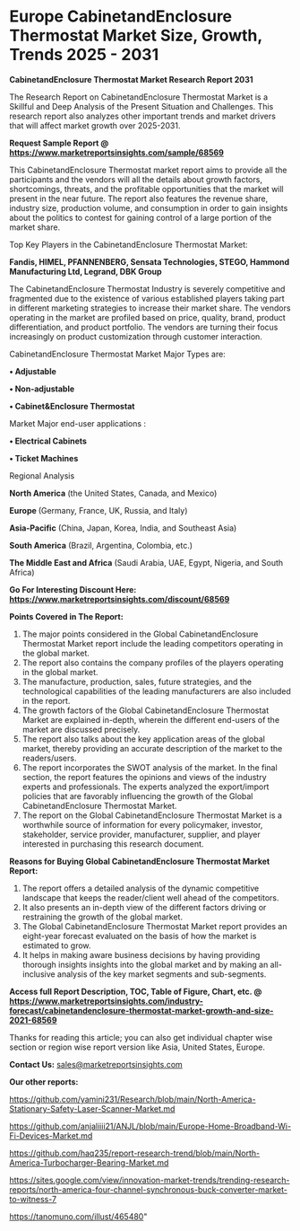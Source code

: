 # Europe CabinetandEnclosure Thermostat Market Size, Growth, Trends 2025 - 2031

<strong>CabinetandEnclosure Thermostat Market Research Report 2031</strong>

The Research Report on CabinetandEnclosure Thermostat Market is a Skillful and Deep Analysis of the Present Situation and Challenges. This research report also analyzes other important trends and market drivers that will affect market growth over 2025-2031.

<strong>Request Sample Report @ <a href=https://www.marketreportsinsights.com/sample/68569>https://www.marketreportsinsights.com/sample/68569</a></strong>

This CabinetandEnclosure Thermostat market report aims to provide all the participants and the vendors will all the details about growth factors, shortcomings, threats, and the profitable opportunities that the market will present in the near future. The report also features the revenue share, industry size, production volume, and consumption in order to gain insights about the politics to contest for gaining control of a large portion of the market share.

Top Key Players in the CabinetandEnclosure Thermostat Market:

<strong>Fandis, HIMEL, PFANNENBERG, Sensata Technologies, STEGO, Hammond Manufacturing Ltd, Legrand, DBK Group</strong>

The CabinetandEnclosure Thermostat Industry is severely competitive and fragmented due to the existence of various established players taking part in different marketing strategies to increase their market share. The vendors operating in the market are profiled based on price, quality, brand, product differentiation, and product portfolio. The vendors are turning their focus increasingly on product customization through customer interaction.

CabinetandEnclosure Thermostat Market Major Types are:

<strong>• Adjustable

• Non-adjustable

• Cabinet&Enclosure Thermostat</strong>

Market Major end-user applications :

<strong>• Electrical Cabinets

• Ticket Machines</strong>

Regional Analysis

</u><strong><b>North America</b></strong> (the United States, Canada, and Mexico)

<strong><b>Europe </b></strong>(Germany, France, UK, Russia, and Italy)

<strong><b>Asia-Pacific</b></strong> (China, Japan, Korea, India, and Southeast Asia)

<strong><b>South America</b></strong> (Brazil, Argentina, Colombia, etc.)

<strong><b>The Middle East and Africa</b></strong> (Saudi Arabia, UAE, Egypt, Nigeria, and South Africa)

<strong>Go For Interesting Discount Here: <a href=https://www.marketreportsinsights.com/discount/68569>https://www.marketreportsinsights.com/discount/68569</a></strong>

<strong>Points Covered in The Report:</strong>
<ol>
  <li>The major points considered in the Global CabinetandEnclosure Thermostat Market report include the leading competitors operating in the global market.</li>
  <li>The report also contains the company profiles of the players operating in the global market.</li>
  <li>The manufacture, production, sales, future strategies, and the technological capabilities of the leading manufacturers are also included in the report.</li>
  <li>The growth factors of the Global CabinetandEnclosure Thermostat Market are explained in-depth, wherein the different end-users of the market are discussed precisely.</li>
  <li>The report also talks about the key application areas of the global market, thereby providing an accurate description of the market to the readers/users.</li>
  <li>The report incorporates the SWOT analysis of the market. In the final section, the report features the opinions and views of the industry experts and professionals. The experts analyzed the export/import policies that are favorably influencing the growth of the Global CabinetandEnclosure Thermostat Market.</li>
  <li>The report on the Global CabinetandEnclosure Thermostat Market is a worthwhile source of information for every policymaker, investor, stakeholder, service provider, manufacturer, supplier, and player interested in purchasing this research document.</li>
</ol>
<strong>Reasons for Buying Global CabinetandEnclosure Thermostat Market Report:</strong>

<ol>
  <li>The report offers a detailed analysis of the dynamic competitive landscape that keeps the reader/client well ahead of the competitors.</li>
  <li>It also presents an in-depth view of the different factors driving or restraining the growth of the global market.</li>
  <li>The Global CabinetandEnclosure Thermostat Market report provides an eight-year forecast evaluated on the basis of how the market is estimated to grow.</li>
  <li>It helps in making aware business decisions by having providing thorough insights insights into the global market and by making an all-inclusive analysis of the key market segments and sub-segments.</li>
</ol>
<strong>Access full Report Description, TOC, Table of Figure, Chart, etc. @ <a href=https://www.marketreportsinsights.com/industry-forecast/cabinetandenclosure-thermostat-market-growth-and-size-2021-68569>https://www.marketreportsinsights.com/industry-forecast/cabinetandenclosure-thermostat-market-growth-and-size-2021-68569</a></strong>


Thanks for reading this article; you can also get individual chapter wise section or region wise report version like Asia, United States, Europe.

<strong>Contact Us:</strong>
sales@marketreportsinsights.com

<strong>Our other reports:</strong>

<a href=https://github.com/yamini231/Research/blob/main/North-America-Stationary-Safety-Laser-Scanner-Market.md>https://github.com/yamini231/Research/blob/main/North-America-Stationary-Safety-Laser-Scanner-Market.md</a>

<a href=https://github.com/anjaliiii21/ANJL/blob/main/Europe-Home-Broadband-Wi-Fi-Devices-Market.md>https://github.com/anjaliiii21/ANJL/blob/main/Europe-Home-Broadband-Wi-Fi-Devices-Market.md</a>

<a href=https://github.com/haq235/report-research-trend/blob/main/North-America-Turbocharger-Bearing-Market.md>https://github.com/haq235/report-research-trend/blob/main/North-America-Turbocharger-Bearing-Market.md</a>

<a href=https://sites.google.com/view/innovation-market-trends/trending-research-reports/north-america-four-channel-synchronous-buck-converter-market-to-witness-7>https://sites.google.com/view/innovation-market-trends/trending-research-reports/north-america-four-channel-synchronous-buck-converter-market-to-witness-7</a>

<a href=https://tanomuno.com/illust/465480>https://tanomuno.com/illust/465480</a>"
